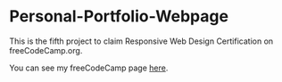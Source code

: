 # Personal-Portfolio-Webpage

This is the fifth project to claim Responsive Web Design Certification on freeCodeCamp.org.

You can see my freeCodeCamp page [here](https://www.freecodecamp.org/umida-boltaeva).

